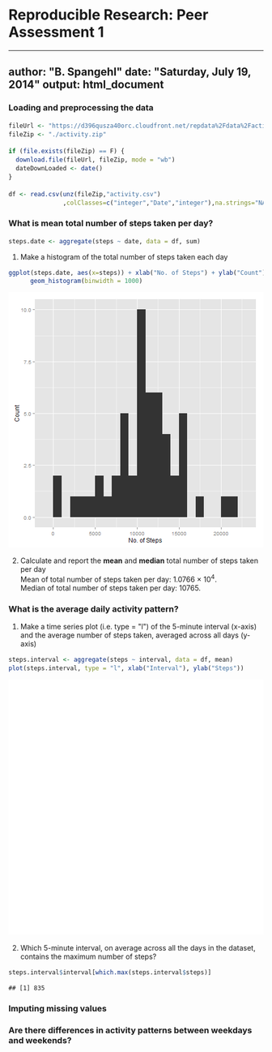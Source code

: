 # Reproducible Research: Peer Assessment 1

---
author: "B. Spangehl"
date: "Saturday, July 19, 2014"
output: html_document
---




### Loading and preprocessing the data

```r
fileUrl <- "https://d396qusza40orc.cloudfront.net/repdata%2Fdata%2Factivity.zip"
fileZip <- "./activity.zip"

if (file.exists(fileZip) == F) {
  download.file(fileUrl, fileZip, mode = "wb")
  dateDownLoaded <- date()
}

df <- read.csv(unz(fileZip,"activity.csv")                
               ,colClasses=c("integer","Date","integer"),na.strings="NA")
```


### What is mean total number of steps taken per day?

```r
steps.date <- aggregate(steps ~ date, data = df, sum)
```

1. Make a histogram of the total number of steps taken each day

```r
ggplot(steps.date, aes(x=steps)) + xlab("No. of Steps") + ylab("Count") + 
      geom_histogram(binwidth = 1000)
```

![plot of chunk unnamed-chunk-4](figure/unnamed-chunk-4.png) 

2. Calculate and report the **mean** and **median** total number of steps taken per day  
Mean of total number of steps taken per day: 1.0766 &times; 10<sup>4</sup>.  
Median of total number of steps taken per day: 10765.


### What is the average daily activity pattern?
1. Make a time series plot (i.e. type = "l") of the 5-minute interval (x-axis) and the average number of steps taken, averaged across all days (y-axis)


```r
steps.interval <- aggregate(steps ~ interval, data = df, mean)
plot(steps.interval, type = "l", xlab("Interval"), ylab("Steps"))
```

![plot of chunk unnamed-chunk-5](figure/unnamed-chunk-5.png) 

2. Which 5-minute interval, on average across all the days in the dataset, contains the maximum number of steps?

```r
steps.interval$interval[which.max(steps.interval$steps)]
```

```
## [1] 835
```

### Imputing missing values



### Are there differences in activity patterns between weekdays and weekends?
